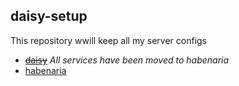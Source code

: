 ## daisy-setup

This repository wwill keep all my server configs

- ~~[daisy](daisy/README.md)~~ *All services have been moved to habenaria*
- [habenaria](habenaria/README.md)
